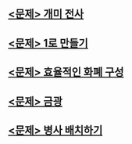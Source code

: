## [<문제> 개미 전사](https://github.com/20170375/Coding-Test-with-Python/blob/main/bank/%EA%B0%9C%EB%AF%B8%20%EC%A0%84%EC%82%AC.md)

## [<문제> 1로 만들기](https://github.com/20170375/Coding-Test-with-Python/blob/main/bank/1%EB%A1%9C%20%EB%A7%8C%EB%93%A4%EA%B8%B0.md)

## [<문제> 효율적인 화폐 구성](https://github.com/20170375/Coding-Test-with-Python/blob/main/bank/%ED%9A%A8%EC%9C%A8%EC%A0%81%EC%9D%B8%20%ED%99%94%ED%8F%90%20%EA%B5%AC%EC%84%B1.md)

## [<문제> 금광]()

## [<문제> 병사 배치하기]()
